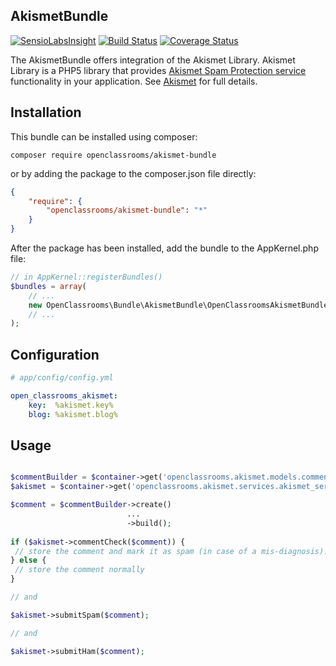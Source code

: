 AkismetBundle
-------------
[![SensioLabsInsight](https://insight.sensiolabs.com/projects/243552ac-5d33-4e9c-b05a-186fc6f507ea/mini.png)](https://insight.sensiolabs.com/projects/243552ac-5d33-4e9c-b05a-186fc6f507ea)
[![Build Status](https://travis-ci.org/OpenClassrooms/AkismetBundle.svg)](https://travis-ci.org/OpenClassrooms/AkismetBundle)
[![Coverage Status](https://coveralls.io/repos/OpenClassrooms/AkismetBundle/badge.svg?branch=master)](https://coveralls.io/r/OpenClassrooms/AkismetBundle?branch=master)

The AkismetBundle offers integration of the Akismet Library.
Akismet Library is a PHP5 library that provides [Akismet Spam Protection service](https://akismet.com/) functionality in your application.
See [Akismet](https://github.com/OpenClassrooms/Akismet) for full details.

## Installation
This bundle can be installed using composer:

```composer require openclassrooms/akismet-bundle```

or by adding the package to the composer.json file directly:

```json
{
    "require": {
        "openclassrooms/akismet-bundle": "*"
    }
}
```

After the package has been installed, add the bundle to the AppKernel.php file:
```php
// in AppKernel::registerBundles()
$bundles = array(
    // ...
    new OpenClassrooms\Bundle\AkismetBundle\OpenClassroomsAkismetBundle(),
    // ...
);
```

## Configuration
```yml
# app/config/config.yml

open_classrooms_akismet:
    key:  %akismet.key%
    blog: %akismet.blog%
```

## Usage
```php

$commentBuilder = $container->get('openclassrooms.akismet.models.comment_builder');
$akismet = $container->get('openclassrooms.akismet.services.akismet_service');

$comment = $commentBuilder->create()
                          ...
                          ->build();
               
if ($akismet->commentCheck($comment)) {
 // store the comment and mark it as spam (in case of a mis-diagnosis).
} else {
 // store the comment normally
}

// and

$akismet->submitSpam($comment);

// and

$akismet->submitHam($comment);
```
